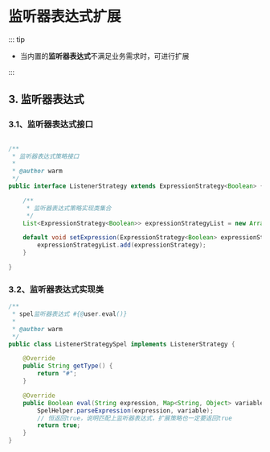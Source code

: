 # 监听器表达式扩展
::: tip
- 当内置的**监听器表达式**不满足业务需求时，可进行扩展

:::

<!-- @include: ./expression_open.md -->

## 3. 监听器表达式

### 3.1、监听器表达式接口
```java

/**
 * 监听器表达式策略接口
 *
 * @author warm
 */
public interface ListenerStrategy extends ExpressionStrategy<Boolean> {

    /**
     * 监听器表达式策略实现类集合
     */
    List<ExpressionStrategy<Boolean>> expressionStrategyList = new ArrayList<>();

    default void setExpression(ExpressionStrategy<Boolean> expressionStrategy) {
        expressionStrategyList.add(expressionStrategy);
    }

}
```

### 3.2、监听器表达式实现类

```java
/**
 * spel监听器表达式 #{@user.eval()}
 *
 * @author warm
 */
public class ListenerStrategySpel implements ListenerStrategy {

    @Override
    public String getType() {
        return "#";
    }

    @Override
    public Boolean eval(String expression, Map<String, Object> variable) {
        SpelHelper.parseExpression(expression, variable);
        // 恒返回true，说明匹配上监听器表达式，扩展策略也一定要返回true
        return true;
    }
}
```
